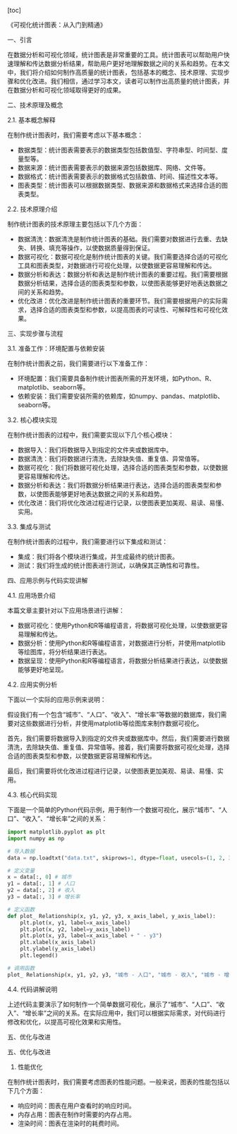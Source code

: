
[toc]                    
                
                
《可视化统计图表：从入门到精通》

一、引言

在数据分析和可视化领域，统计图表是非常重要的工具。统计图表可以帮助用户快速理解和传达数据分析结果，帮助用户更好地理解数据之间的关系和趋势。在本文中，我们将介绍如何制作高质量的统计图表，包括基本的概念、技术原理、实现步骤和优化改进。我们相信，通过学习本文，读者可以制作出高质量的统计图表，并在数据分析和可视化领域取得更好的成果。

二、技术原理及概念

2.1. 基本概念解释

在制作统计图表时，我们需要考虑以下基本概念：

- 数据类型：统计图表需要表示的数据类型包括数值型、字符串型、时间型、度量型等。
- 数据来源：统计图表需要表示的数据来源包括数据库、网络、文件等。
- 数据格式：统计图表需要表示的数据格式包括数值、时间、描述性文本等。
- 图表类型：统计图表可以根据数据类型、数据来源和数据格式来选择合适的图表类型。

2.2. 技术原理介绍

制作统计图表的技术原理主要包括以下几个方面：

- 数据清洗：数据清洗是制作统计图表的基础。我们需要对数据进行去重、去缺失、转换、填充等操作，以使数据质量得到保证。
- 数据可视化：数据可视化是制作统计图表的关键。我们需要选择合适的可视化工具和图表类型，对数据进行可视化处理，以使数据更容易理解和传达。
- 数据分析和表达：数据分析和表达是制作统计图表的重要过程。我们需要根据数据分析结果，选择合适的图表类型和参数，以使图表能够更好地表达数据之间的关系和趋势。
- 优化改进：优化改进是制作统计图表的重要环节。我们需要根据用户的实际需求，选择合适的图表类型和参数，以提高图表的可读性、可解释性和可视化效果。

三、实现步骤与流程

3.1. 准备工作：环境配置与依赖安装

在制作统计图表之前，我们需要进行以下准备工作：

- 环境配置：我们需要具备制作统计图表所需的开发环境，如Python、R、matplotlib、seaborn等。
- 依赖安装：我们需要安装所需的依赖库，如numpy、pandas、matplotlib、seaborn等。

3.2. 核心模块实现

在制作统计图表的过程中，我们需要实现以下几个核心模块：

- 数据导入：我们将数据导入到指定的文件夹或数据库中。
- 数据清洗：我们将数据进行清洗，去除缺失值、重复值、异常值等。
- 数据可视化：我们将数据可视化处理，选择合适的图表类型和参数，以使数据更容易理解和传达。
- 数据分析和表达：我们将数据分析结果进行表达，选择合适的图表类型和参数，以使图表能够更好地表达数据之间的关系和趋势。
- 优化改进：我们将优化改进过程进行记录，以使图表更加美观、易读、易懂、实用。

3.3. 集成与测试

在制作统计图表的过程中，我们需要进行以下集成和测试：

- 集成：我们将各个模块进行集成，并生成最终的统计图表。
- 测试：我们将生成的统计图表进行测试，以确保其正确性和可靠性。

四、应用示例与代码实现讲解

4.1. 应用场景介绍

本篇文章主要针对以下应用场景进行讲解：

- 数据可视化：使用Python和R等编程语言，将数据可视化处理，以使数据更容易理解和传达。
- 数据分析：使用Python和R等编程语言，对数据进行分析，并使用matplotlib等绘图库，将分析结果进行表达。
- 数据呈现：使用Python和R等编程语言，将数据分析结果进行表达，以使数据能够更好地呈现。

4.2. 应用实例分析

下面以一个实际的应用示例来说明：

假设我们有一个包含“城市”、“人口”、“收入”、“增长率”等数据的数据库，我们需要对这些数据进行分析，并使用matplotlib等绘图库来制作数据可视化。

首先，我们需要将数据导入到指定的文件夹或数据库中。然后，我们需要进行数据清洗，去除缺失值、重复值、异常值等。接着，我们需要将数据可视化处理，选择合适的图表类型和参数，以使数据更容易理解和传达。

最后，我们需要将优化改进过程进行记录，以使图表更加美观、易读、易懂、实用。

4.3. 核心代码实现

下面是一个简单的Python代码示例，用于制作一个数据可视化，展示“城市”、“人口”、“收入”、“增长率”之间的关系：

```python
import matplotlib.pyplot as plt
import numpy as np

# 导入数据
data = np.loadtxt("data.txt", skiprows=1, dtype=float, usecols=(1, 2, 3, 4))

# 定义变量
x = data[:, 0] # 城市
y1 = data[:, 1] # 人口
y2 = data[:, 2] # 收入
y3 = data[:, 3] # 增长率

# 定义函数
def plot_ Relationship(x, y1, y2, y3, x_axis_label, y_axis_label):
    plt.plot(x, y1, label=x_axis_label)
    plt.plot(x, y2, label=y_axis_label)
    plt.plot(x, y3, label=x_axis_label + " - y3")
    plt.xlabel(x_axis_label)
    plt.ylabel(y_axis_label)
    plt.legend()

# 调用函数
plot_ Relationship(x, y1, y2, y3, "城市 - 人口", "城市 - 收入", "城市 - 增长率")
```

4.4. 代码讲解说明

上述代码主要演示了如何制作一个简单数据可视化，展示了“城市”、“人口”、“收入”、“增长率”之间的关系。在实际应用中，我们可以根据实际需求，对代码进行修改和优化，以提高可视化效果和实用性。

五、优化与改进

五、优化与改进

1. 性能优化

在制作统计图表时，我们需要考虑图表的性能问题。一般来说，图表的性能包括以下几个方面：

- 响应时间：图表在用户查看时的响应时间。
- 内存占用：图表在制作时需要的内存占用。
- 渲染时间：图表在渲染时的耗费时间。

